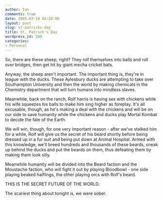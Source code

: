 ```yaml
---
author: Ian
comments: true
date: 2005-03-18 02:28:00
layout: post
slug: st-patricks-day
title: St. Patrick's Day
wordpress_id: 280
categories:
- Personal
---
```


So, there are these sheep, right?  They roll themselves into balls and roll over bridges, then get hit by giant mecha cricket bats.  

Anyway, the sheep aren't important.  The important thing is, they're in league with the ducks.  These Aylesbury ducks are attempting to take over Southampton University and then the world by making chemicals in the Chemistry department that will turn humans into mindless slaves.  

Meanwhile, back on the ranch, Rolf harris is having sex with chickens while his wife squeezes his balls to make him sing higher as foreplay.  It's all excusable, though, as he's making a deal with the chickens and will be on our side to save humanity while the chickens and ducks play Mortal Kombat to decide the fate of the Earth.  

We will win, though, for one very important reason - after we've stalked him for a while, Rolf will give us the secret of his beard shortly before being dressed up in a fur suit and being put down at Animal Hospital.  Armed with this knowledge, we'll breed hundreds and thousands of these beards, sneak up behind the ducks and put the beards on them, thus defeating them by making them look silly.  

Meanwhile humanity will be divided into the Beard faction and the Moustache faction, who will fight it out by playing Bloodbowl - one side playing beaked halflings, the other playing orcs with Rolf's beard.  

THIS IS THE SECRET FUTURE OF THE WORLD.  

The scariest thing about tonight is, we were sober.
